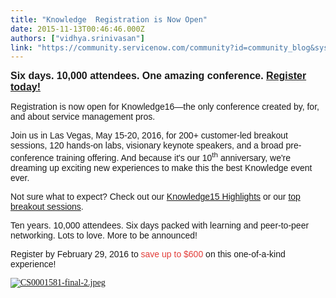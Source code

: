 ```yaml
---
title: "Knowledge  Registration is Now Open"
date: 2015-11-13T00:46:46.000Z
authors: ["vidhya.srinivasan"]
link: "https://community.servicenow.com/community?id=community_blog&sys_id=74edeae9dbd0dbc01dcaf3231f9619af"
---
```

<p><span style="font-family: arial, helvetica, sans-serif;"><strong> <span style="font-size: 12pt;">Six days. 10,000 attendees. One amazing conference. <span style="color: #3366ff;"><a title="owledge.servicenow.com/register-pricing.html" href="http://knowledge.servicenow.com/register-pricing.html">Register today!</a></span></span></strong></span></p><p></p><p><span style="font-family: arial, helvetica, sans-serif;">Registration is now open for Knowledge16—the only conference created by, for, and about service management pros. </span></p><p></p><p><span style="font-family: arial, helvetica, sans-serif;">Join us in Las Vegas, May 15-20, 2016, for 200+ customer-led breakout sessions, 120 hands-on labs, visionary keynote speakers, and a broad pre-conference training offering. And because it's our 10<sup>th</sup> anniversary, we're dreaming up exciting new experiences to make this the best Knowledge event ever. </span></p><p></p><p><span style="font-family: arial, helvetica, sans-serif;">Not sure what to expect? Check out our <a title="" _jive_internal="true" href="/community/knowledge-user-conference/knowledge15/highlights">Knowledge15 Highlights</a> or our <a title="" _jive_internal="true" href="/community/knowledge-user-conference/ondemand-content">top breakout sessions</a>.</span></p><p></p><p><span style="font-family: arial, helvetica, sans-serif;">Ten years. 10,000 attendees. Six days packed with learning and peer-to-peer networking. Lots to love. More to be announced! </span></p><p></p><p><span style="font-family: arial, helvetica, sans-serif;">Register by February 29, 2016 to <span style="color: #e23d39;">save up to $600</span> on this one-of-a-kind experience!</span></p><p></p><p><span style="font-family: Calibri;"><a href="http://knowledge.servicenow.com/register-pricing.html"><img  __jive_id="42236" alt="CS0001581-final-2.jpeg" class="image-1 jive-image" src="0ad77482dbd097041dcaf3231f96194f.iix" style="height: auto;"/></a></span></p>